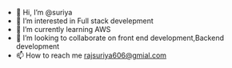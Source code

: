 - 👋 Hi, I’m @suriya
- 👀 I’m interested in Full stack develepment
- 🌱 I’m currently learning AWS
- 💞️ I’m looking to collaborate on front end development,Backend development
- 📫 How to reach me rajsuriya606@gmial.com



